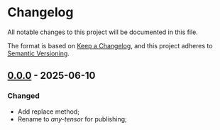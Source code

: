 ﻿# Changelog

All notable changes to this project will be documented in this file.

The format is based on [Keep a Changelog](https://keepachangelog.com/en/1.1.0/),
and this project adheres to [Semantic Versioning](https://semver.org/spec/v2.0.0.html).

## [0.0.0] - 2025-06-10

### Changed

- Add replace method;
- Rename to *any-tensor* for publishing;

[0.0.0]: https://github.com/YdrMaster/tensor/releases/tag/v0.0.0
